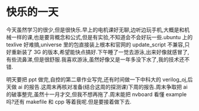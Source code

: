 # 快乐的一天

今天虽然学习的很少,但是很快乐.早上的电机课好无聊,边听边玩手机,大概是和机械一样的课,也是要背概念和公式,但是有实验,不知道会不会好玩一些.ubuntu 上的 texlive 好难搞,universe 里的包直接装上根本和官网的 update_script 不兼容,只好重新装了 3G 的版本,希望能快点搞好.下午睡了一觉去游泳,出来好像就感冒了,有些流鼻涕,但是很舒服.我喜欢游泳,虽然好像又是一年多没下水了,我的技术还不错.

明天要把 ppt 做完,自控的第二章作业写完,还有时间做一下中科大的 verilog_oj,后天做 ai 的报告.这周末再核对准备(结合这周的探测课)下周的报告.周末争取把 ai 的破事整完,虽然十一月才交,但我不想再拖了.周末能把 nvboard 看懂 example 吗?还有 makefile 和 cpp 等着我呢.但是要接着做下去.
